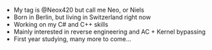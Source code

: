 - My tag is @Neox420 but call me Neo, or Niels
- Born in Berlin, but living in Switzerland right now
- Working on my C# and C++ skills
- Mainly interested in reverse engineering and AC + Kernel bypassing
- First year studying, many more to come...

